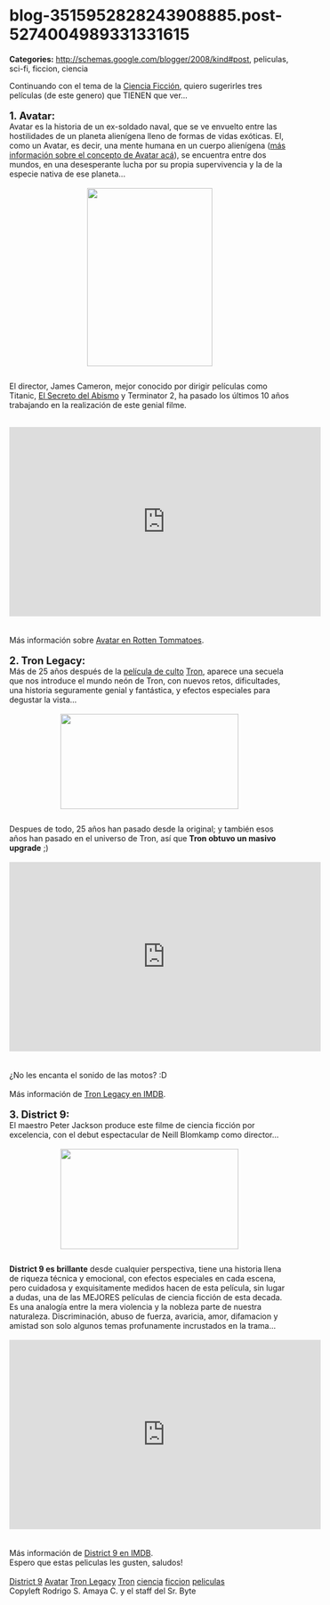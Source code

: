 # blog-3515952828243908885.post-5274004989331331615

**Categories:** http://schemas.google.com/blogger/2008/kind#post, peliculas, sci-fi, ficcion, ciencia

Continuando con el tema de la <a
      href="http://www.srbyte.com/2009/09/ciencia-ficcion-despertando-la.html">Ciencia
      Ficción</a>, quiero sugerirles tres películas (de este genero) que TIENEN que
      ver...<br /><br /><span style="font-size:130%;"><span style="font-weight:
      bold;">1. Avatar:</span></span><br />Avatar es la historia de un
      ex-soldado naval, que se ve envuelto entre las hostilidades de un planeta alienígena lleno de
      formas de vidas exóticas. El, como un Avatar, es decir, una mente humana en un cuerpo
      alienígena (<a href="http://es.wikipedia.org/wiki/Avatar_%28desambiguaci%C3%B3n%29">más
      información sobre el concepto de Avatar acá</a>), se encuentra entre dos mundos, en una
      desesperante lucha por su propia supervivencia y la de la especie nativa de ese
      planeta...<br /><br /><a onblur="try {parent.deselectBloggerImageGracefully();}
      catch(e) {}"
      href="http://4.bp.blogspot.com/_ayvorITawE4/SqmxbY8jvdI/AAAAAAAACKo/hD6lPxDgoXY/s1600-h/avatar-poster.jpg"><img
      style="margin: 0px auto 10px; display: block; text-align: center; cursor: pointer; width:
      225px; height: 320px;"
      src="http://4.bp.blogspot.com/_ayvorITawE4/SqmxbY8jvdI/AAAAAAAACKo/hD6lPxDgoXY/s320/avatar-poster.jpg"
      alt="" id="BLOGGER_PHOTO_ID_5380026313981803986" border="0" /></a><br />El
      director, James Cameron, mejor conocido por dirigir películas como Titanic, <a
      href="http://www.youtube.com/watch?v=lJyRF0Fzl9Y">El Secreto del Abismo</a> y
      Terminator 2, ha pasado los últimos 10 años trabajando en la realización de este genial
      filme.<br /><br /><center><object height="340" width="560"><param
      name="movie"
      value="http://www.youtube.com/v/fXF2nH4Z9sc&amp;hl=en&amp;fs=1&amp;"><param
      name="allowFullScreen" value="true"><param name="allowscriptaccess"
      value="always"><embed
      src="http://www.youtube.com/v/fXF2nH4Z9sc&amp;hl=en&amp;fs=1&amp;"
      type="application/x-shockwave-flash" allowscriptaccess="always" allowfullscreen="true"
      height="340" width="560"></embed></object></center><br /><br
      />Más información sobre <a href="http://www.rottentomatoes.com/m/avatar/">Avatar en
      Rotten Tommatoes</a>.<br /><br /><span style="font-weight:
      bold;font-size:130%;" >2. Tron Legacy:</span><br />Más de 25 años después de la
      <a href="http://www.youtube.com/watch?v=QPON5i7Iivw">película de culto</a> <a
      href="http://www.youtube.com/watch?v=3efV2wqEjEY">Tron</a>, aparece una secuela que
      nos introduce el mundo neón de Tron, con nuevos retos, dificultades, una historia seguramente
      genial y fantástica, y efectos especiales para degustar la vista...<br /><br
      /><a onblur="try {parent.deselectBloggerImageGracefully();} catch(e) {}"
      href="http://4.bp.blogspot.com/_ayvorITawE4/SqmxcNCQo4I/AAAAAAAACK4/7y1rPshFKQE/s1600-h/tron-legacy.jpg"><img
      style="margin: 0px auto 10px; display: block; text-align: center; cursor: pointer; width:
      320px; height: 171px;"
      src="http://4.bp.blogspot.com/_ayvorITawE4/SqmxcNCQo4I/AAAAAAAACK4/7y1rPshFKQE/s320/tron-legacy.jpg"
      alt="" id="BLOGGER_PHOTO_ID_5380026327964361602" border="0" /></a><br />Despues
      de todo, 25 años han pasado desde la original; y también esos años han pasado en el universo
      de Tron, así que <span style="font-weight: bold;">Tron obtuvo un masivo
      upgrade</span> ;)<br /><br /><center><object height="340"
      width="560"><param name="movie"
      value="http://www.youtube.com/v/a1IpPpB3iWI&amp;hl=en&amp;fs=1&amp;"><param
      name="allowFullScreen" value="true"><param name="allowscriptaccess"
      value="always"><embed
      src="http://www.youtube.com/v/a1IpPpB3iWI&amp;hl=en&amp;fs=1&amp;"
      type="application/x-shockwave-flash" allowscriptaccess="always" allowfullscreen="true"
      height="340" width="560"></embed></object></center><br /><br
      />¿No les encanta el sonido de las motos? :D<br /><br />Más información de
      <a href="http://www.imdb.com/title/tt1104001/synopsis">Tron Legacy en
      IMDB</a>.<br /><br /><span style="font-weight: bold;font-size:130%;"
      >3. District 9:</span><br />El maestro Peter Jackson produce este filme de
      ciencia ficción por excelencia, con el debut espectacular de Neill Blomkamp como
      director...<br /><br /><a onblur="try
      {parent.deselectBloggerImageGracefully();} catch(e) {}"
      href="http://3.bp.blogspot.com/_ayvorITawE4/Sqmxb6qgjYI/AAAAAAAACKw/15Hz7MJHWb4/s1600-h/distric9.jpg"><img
      style="margin: 0px auto 10px; display: block; text-align: center; cursor: pointer; width:
      320px; height: 180px;"
      src="http://3.bp.blogspot.com/_ayvorITawE4/Sqmxb6qgjYI/AAAAAAAACKw/15Hz7MJHWb4/s320/distric9.jpg"
      alt="" id="BLOGGER_PHOTO_ID_5380026323032903042" border="0" /></a><br
      /><span style="font-weight: bold;">District 9 es brillante</span> desde
      cualquier perspectiva, tiene una historia llena de riqueza técnica y emocional, con efectos
      especiales en cada escena, pero cuidadosa y exquisitamente medidos hacen de esta película, sin
      lugar a dudas, una de las MEJORES películas de ciencia ficción de esta decada.<span
      id="movie_synopsis_all" style="display: inline;"> Es una analogía entre la mera violencia y
      la nobleza parte de nuestra naturaleza. Discriminación, abuso de fuerza, avaricia, amor,
      difamacion y amistad son solo algunos temas profunamente incrustados en la trama...<br
      /><br /><center><object height="340" width="560"><param name="movie"
      value="http://www.youtube.com/v/yfem7wKeNaU&amp;hl=en&amp;fs=1&amp;"><param
      name="allowFullScreen" value="true"><param name="allowscriptaccess"
      value="always"><embed
      src="http://www.youtube.com/v/yfem7wKeNaU&amp;hl=en&amp;fs=1&amp;"
      type="application/x-shockwave-flash" allowscriptaccess="always" allowfullscreen="true"
      height="340" width="560"></embed></object></center><br /><br
      />Más información de <a href="http://www.imdb.com/title/tt1136608/">District 9 en
      IMDB</a></span>.<br />Espero que estas peliculas les gusten, saludos!<br
      /><br /><a href="http://www.blogalaxia.com/tags/district+9" rel="tag">District
      9</a> <a href="http://www.blogalaxia.com/tags/avatar" rel="tag">Avatar</a>
      <a href="http://www.blogalaxia.com/tags/tron+legacy" rel="tag">Tron Legacy</a>
      <a href="http://www.blogalaxia.com/tags/tron" rel="tag">Tron</a> <a
      href="http://www.blogalaxia.com/tags/ciencia" rel="tag">ciencia</a> <a
      href="http://www.blogalaxia.com/tags/ficcion" rel="tag">ficcion</a> <a
      href="http://www.blogalaxia.com/tags/peliculas" rel="tag">peliculas</a><div
      class="blogger-post-footer">Copyleft Rodrigo S. Amaya C. y el staff del Sr.
      Byte</div>